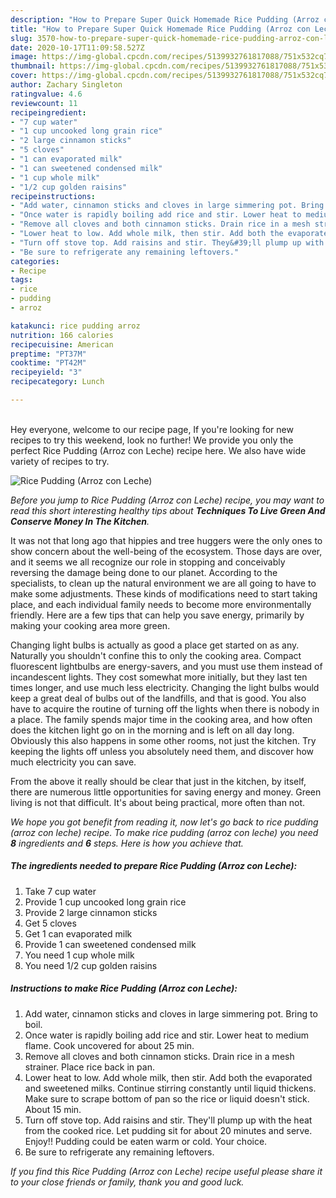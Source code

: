 ```yaml
---
description: "How to Prepare Super Quick Homemade Rice Pudding (Arroz con Leche)"
title: "How to Prepare Super Quick Homemade Rice Pudding (Arroz con Leche)"
slug: 3570-how-to-prepare-super-quick-homemade-rice-pudding-arroz-con-leche
date: 2020-10-17T11:09:58.527Z
image: https://img-global.cpcdn.com/recipes/5139932761817088/751x532cq70/rice-pudding-arroz-con-leche-recipe-main-photo.jpg
thumbnail: https://img-global.cpcdn.com/recipes/5139932761817088/751x532cq70/rice-pudding-arroz-con-leche-recipe-main-photo.jpg
cover: https://img-global.cpcdn.com/recipes/5139932761817088/751x532cq70/rice-pudding-arroz-con-leche-recipe-main-photo.jpg
author: Zachary Singleton
ratingvalue: 4.6
reviewcount: 11
recipeingredient:
- "7 cup water"
- "1 cup uncooked long grain rice"
- "2 large cinnamon sticks"
- "5 cloves"
- "1 can evaporated milk"
- "1 can sweetened condensed milk"
- "1 cup whole milk"
- "1/2 cup golden raisins"
recipeinstructions:
- "Add water, cinnamon sticks and cloves in large simmering pot. Bring to boil."
- "Once water is rapidly boiling add rice and stir. Lower heat to medium flame. Cook uncovered for about 25 min."
- "Remove all cloves and both cinnamon sticks. Drain rice in a mesh strainer. Place rice back in pan."
- "Lower heat to low. Add whole milk, then stir. Add both the evaporated and sweetened milks. Continue stirring constantly until liquid thickens. Make sure to scrape bottom of pan so the rice or liquid doesn&#39;t stick. About 15 min."
- "Turn off stove top. Add raisins and stir. They&#39;ll plump up with the heat from the cooked rice. Let pudding sit for about 20 minutes and serve. Enjoy!! Pudding could be eaten warm or cold. Your choice."
- "Be sure to refrigerate any remaining leftovers."
categories:
- Recipe
tags:
- rice
- pudding
- arroz

katakunci: rice pudding arroz 
nutrition: 166 calories
recipecuisine: American
preptime: "PT37M"
cooktime: "PT42M"
recipeyield: "3"
recipecategory: Lunch

---
```

<br>
Hey everyone, welcome to our recipe page, If you're looking for new recipes to try this weekend, look no further! We provide you only the perfect Rice Pudding (Arroz con Leche) recipe here. We also have wide variety of recipes to try.
<br>


![Rice Pudding (Arroz con Leche)](https://img-global.cpcdn.com/recipes/5139932761817088/751x532cq70/rice-pudding-arroz-con-leche-recipe-main-photo.jpg)

<i>Before you jump to Rice Pudding (Arroz con Leche) recipe, you may want to read this short interesting healthy tips about 
<strong>Techniques To Live Green And Conserve Money In The Kitchen</strong>.</i>
</br>

It was not that long ago that hippies and tree huggers were the only ones to show concern about the well-being of the ecosystem. Those days are over, and it seems we all recognize our role in stopping and conceivably reversing the damage being done to our planet. According to the specialists, to clean up the natural environment we are all going to have to make some adjustments. These kinds of modifications need to start taking place, and each individual family needs to become more environmentally friendly. Here are a few tips that can help you save energy, primarily by making your cooking area more green.

Changing light bulbs is actually as good a place get started on as any. Naturally you shouldn't confine this to only the cooking area. Compact fluorescent lightbulbs are energy-savers, and you must use them instead of incandescent lights. They cost somewhat more initially, but they last ten times longer, and use much less electricity. Changing the light bulbs would keep a great deal of bulbs out of the landfills, and that is good. You also have to acquire the routine of turning off the lights when there is nobody in a place. The family spends major time in the cooking area, and how often does the kitchen light go on in the morning and is left on all day long. Obviously this also happens in some other rooms, not just the kitchen. Try keeping the lights off unless you absolutely need them, and discover how much electricity you can save.

From the above it really should be clear that just in the kitchen, by itself, there are numerous little opportunities for saving energy and money. Green living is not that difficult. It's about being practical, more often than not.


<i>We hope you got benefit from reading it, now let's go back to rice pudding (arroz con leche) recipe. To make rice pudding (arroz con leche) you need <strong>8</strong> ingredients and <strong>6</strong> steps. Here is how you achieve that.
</i>

##### The ingredients needed to prepare Rice Pudding (Arroz con Leche):

1. Take 7 cup water
1. Provide 1 cup uncooked long grain rice
1. Provide 2 large cinnamon sticks
1. Get 5 cloves
1. Get 1 can evaporated milk
1. Provide 1 can sweetened condensed milk
1. You need 1 cup whole milk
1. You need 1/2 cup golden raisins


##### Instructions to make Rice Pudding (Arroz con Leche):

1. Add water, cinnamon sticks and cloves in large simmering pot. Bring to boil.
1. Once water is rapidly boiling add rice and stir. Lower heat to medium flame. Cook uncovered for about 25 min.
1. Remove all cloves and both cinnamon sticks. Drain rice in a mesh strainer. Place rice back in pan.
1. Lower heat to low. Add whole milk, then stir. Add both the evaporated and sweetened milks. Continue stirring constantly until liquid thickens. Make sure to scrape bottom of pan so the rice or liquid doesn&#39;t stick. About 15 min.
1. Turn off stove top. Add raisins and stir. They&#39;ll plump up with the heat from the cooked rice. Let pudding sit for about 20 minutes and serve. Enjoy!! Pudding could be eaten warm or cold. Your choice.
1. Be sure to refrigerate any remaining leftovers.


<i>If you find this Rice Pudding (Arroz con Leche) recipe useful please share it to your close friends or family, thank you and good luck.</i>
